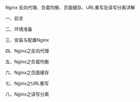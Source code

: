 Nginx 反向代理、负载均衡、页面缓存、URL重写及读写分离详解

一、前言

二、环境准备

三、安装与配置Nginx

四、Nginx之反向代理

五、Nginx之负载均衡

六、Nginx之页面缓存

七、Nginx之URL重写

八、Nginx之读写分离